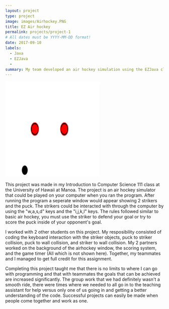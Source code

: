 ```yaml
---
layout: project
type: project
image: images/Airhockey.PNG
title: EZ Air hockey
permalink: projects/project-1
# All dates must be YYYY-MM-DD format!
date: 2017-09-10
labels:
  - Java
  - EZJava
  - 
summary: My team developed an air hockey simulation using the EZJava class
---
```


<div class="ui small rounded images">
  <img class="ui image" src="../images/Airhockey.PNG">
</div>

This project was made in my Introduction to Computer Science 111 class at the University of Hawaii at Manoa. The project is an air hockey simulator that could be played on your computer when you ran the program. After running the program a seperate window would appear showing 2 strikers and the puck. The strikers could be interacted with through the computer by using the "w,a,s,d" keys and the "i,j,k,l" keys. The rules followed similar to basic air hockey, you must use the striker to defend your goal or try to score the puck inside of your opponent's goal.

I worked with 2 other students on this project. My resposibility consisted of coding the keyboard interaction with the striker objects, puck to striker collision, puck to wall collision, and striker to wall collision. My 2 partners worked on the background of the airhockey window, the scoring system, and the game timer (All which is not shown here). Together, my teammates and I managed to get full credit for this assignment. 

Completing this project taught me that there is no limits to where I can go with programming and that with teammates the goals that can be achieved are increased significantly. The group work that we had definitely wasn't a smooth ride, there were times where we needed to all go in to the teaching assistant for help versus only one of us going in and getting a better understanding of the code. Successful projects can easily be made when people come together and work as one.



